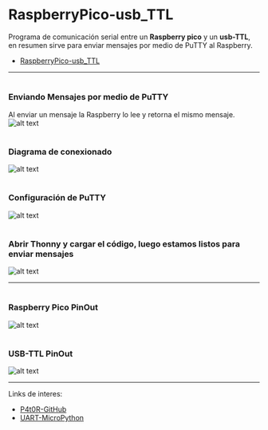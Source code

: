 # RaspberryPico-usb_TTL

Programa de comunicación serial entre un **Raspberry pico** y un **usb-TTL**, 
en resumen sirve para enviar mensajes por medio de PuTTY al Raspberry.

*   [RaspberryPico-usb_TTL](https://github.com/P4t0R/RaspberryPico-usb_TTL/blob/main/main.py)
   
----
#
### Enviando Mensajes por medio de PuTTY
Al enviar un mensaje la Raspberry lo lee y retorna el mismo mensaje.
![alt text](https://github.com/P4t0R/RaspberryPico-usb_TTL/blob/main/img/img1.PNG?raw=true)

#
### Diagrama de conexionado
![alt text](https://github.com/P4t0R/RaspberryPico-usb_TTL/blob/main/img/img0.PNG?raw=true)

#
### Configuración de PuTTY
![alt text](https://github.com/P4t0R/RaspberryPico-usb_TTL/blob/main/img/img2.PNG?raw=true)

#
### Abrir Thonny y cargar el código, luego estamos listos para enviar mensajes
![alt text](https://github.com/P4t0R/RaspberryPico-usb_TTL/blob/main/img/img3.PNG?raw=true)

----

#
### Raspberry Pico PinOut
![alt text](https://github.com/P4t0R/RaspberryPico-usb_TTL/blob/main/img/RaspberryPico_PinOut.PNG?raw=true)

#
### USB-TTL PinOut
![alt text](https://github.com/P4t0R/RaspberryPico-usb_TTL/blob/main/img/UsbTTL_PinOut.PNG?raw=true)

----

Links de interes: 

* [P4t0R-GitHub](https://github.com/P4t0R)
* [UART-MicroPython](https://docs.micropython.org/en/latest/library/machine.UART.html)
